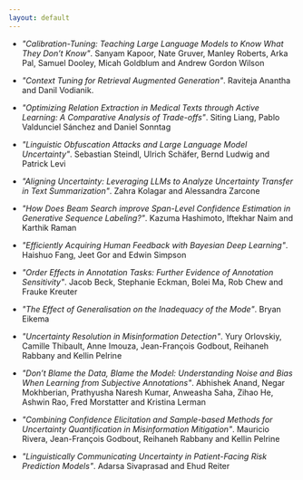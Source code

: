 ```yaml
---
layout: default
---
```

<!-- # Program of the First Workshop on Uncertainty-Aware NLP @EACL 2024 -->
<!-- / [HOME](/) / [CALL FOR PAPERS](/#call-for-papers) / ACCEPTED PAPERS / [PROGRAM COMMITTEE](https://uncertainlp.github.io/#program-committee) / [PROGRAM](/#program) / [CONTACT](https://uncertainlp.github.io/#contact) / -->
 
* *"Calibration-Tuning: Teaching Large Language Models to Know What They Don’t Know"*. Sanyam Kapoor, Nate Gruver, Manley Roberts, Arka Pal, Samuel Dooley, Micah Goldblum and Andrew Gordon Wilson

* *"Context Tuning for Retrieval Augmented Generation"*. Raviteja Anantha and Danil Vodianik.

* *"Optimizing Relation Extraction in Medical Texts through Active Learning: A Comparative Analysis of Trade-offs"*. Siting Liang, Pablo Valdunciel Sánchez and Daniel Sonntag

* *"Linguistic Obfuscation Attacks and Large Language Model Uncertainty"*. Sebastian Steindl, Ulrich Schäfer, Bernd Ludwig and Patrick Levi

* *"Aligning Uncertainty: Leveraging LLMs to Analyze Uncertainty Transfer in Text Summarization"*. Zahra Kolagar and Alessandra Zarcone

* *"How Does Beam Search improve Span-Level Confidence Estimation in Generative Sequence Labeling?"*. Kazuma Hashimoto, Iftekhar Naim and Karthik Raman

* *"Efficiently Acquiring Human Feedback with Bayesian Deep Learning"*. Haishuo Fang, Jeet Gor and Edwin Simpson

* *"Order Effects in Annotation Tasks: Further Evidence of Annotation Sensitivity"*. Jacob Beck, Stephanie Eckman, Bolei Ma, Rob Chew and Frauke Kreuter

* *"The Effect of Generalisation on the Inadequacy of the Mode"*. Bryan Eikema

* *"Uncertainty Resolution in Misinformation Detection"*. Yury Orlovskiy, Camille Thibault, Anne Imouza, Jean-François Godbout, Reihaneh Rabbany and Kellin Pelrine

* *"Don’t Blame the Data, Blame the Model: Understanding Noise and Bias When Learning from Subjective Annotations"*. Abhishek Anand, Negar Mokhberian, Prathyusha Naresh Kumar, Anweasha Saha, Zihao He, Ashwin Rao, Fred Morstatter and Kristina Lerman

* *"Combining Confidence Elicitation and Sample-based Methods for Uncertainty Quantification in Misinformation Mitigation"*. Mauricio Rivera, Jean-François Godbout, Reihaneh Rabbany and Kellin Pelrine

* *"Linguistically Communicating Uncertainty in Patient-Facing Risk Prediction Models"*. Adarsa Sivaprasad and Ehud Reiter 


